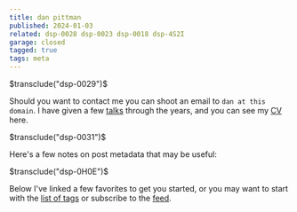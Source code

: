 ```yaml
---
title: dan pittman
published: 2024-01-03
related: dsp-0028 dsp-0023 dsp-0018 dsp-4S2I
garage: closed
tagged: true
tags: meta
---
```


$transclude("dsp-0029")$

Should you want to contact me you can shoot an email to `dan at this
domain`. I have given a few [talks](/tags/talk) through the years, and
you can see my [CV](/forest/dsp-0032.html) here.

$transclude("dsp-0031")$

Here's a few notes on post metadata that may be useful:

$transclude("dsp-0H0E")$

Below I've linked a few favorites to get you started, or you may want
to start with the [list of tags](/tags.html) or subscribe to the
[feed](/feed.xml).
